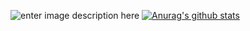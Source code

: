 ﻿![enter image description here](https://images.unsplash.com/photo-1551972251-12070d63502a?ixlib=rb-1.2.1)
[![Anurag's github stats](https://github-readme-stats.vercel.app/api?username=BenjaminKaganovitch)](https://github.com/anuraghazra/github-readme-stats)

